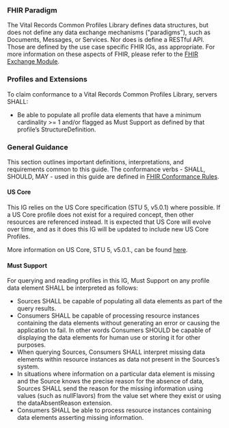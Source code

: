 ### FHIR Paradigm

The Vital Records Common Profiles Library defines data structures, but does not define any data exchange mechanisms ("paradigms"), such as Documents, Messages, or Services. Nor does is define a RESTful API. Those are defined by the use case specific FHIR IGs, ass appropriate.
For more information on these aspects of FHIR, please refer to the [FHIR Exchange Module](https://hl7.org/fhir/R4/exchange-module.html).

### Profiles and Extensions

To claim conformance to a Vital Records Common Profiles Library, servers SHALL:

* Be able to populate all profile data elements that have a minimum cardinality >= 1 and/or flagged as Must Support as defined by that profile’s StructureDefinition. 

### General Guidance

This section outlines important definitions, interpretations, and requirements common to this guide. The conformance verbs - SHALL, SHOULD, MAY - used in this guide are defined in [FHIR Conformance Rules](https://hl7.org/fhir/R4/conformance-rules.html).

#### US Core

This IG relies on the US Core specification (STU 5, v5.0.1) where possible. If a US Core profile does not exist for a required concept, then other resources are referenced instead. It is expected that US Core will evolve over time, and as it does this IG will be updated to include new US Core Profiles. 

More information on US Core, STU 5, v5.0.1., can be found [here](http://hl7.org/fhir/us/core/STU5.0.1/). 

#### Must Support

For querying and reading profiles in this IG, Must Support on any profile data element SHALL be interpreted as follows:

* Sources SHALL be capable of populating all data elements as part of the query results.
* Consumers SHALL be capable of processing resource instances containing the data elements without generating an error or causing the application to fail. In other words Consumers SHOULD be capable of displaying the data elements for human use or storing it for other purposes.
* When querying Sources, Consumers SHALL interpret missing data elements within resource instances as data not present in the Sources’s system.
* In situations where information on a particular data element is missing and the Source knows the precise reason for the absence of data, Sources SHALL send the reason for the missing information using values (such as nullFlavors) from the value set where they exist or using the dataAbsentReason extension.
* Consumers SHALL be able to process resource instances containing data elements asserting missing information.